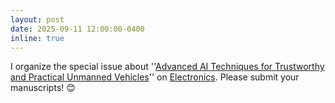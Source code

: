 ```yaml
---
layout: post
date: 2025-09-11 12:00:00-0400
inline: true
---
```


I organize the special issue about ''<a href="https://www.mdpi.com/journal/electronics/special_issues/SYVE23HZ81">Advanced AI Techniques for Trustworthy and Practical Unmanned Vehicles</a>'' on <a href="https://www.mdpi.com/journal/electronics/special_issues/73PN6K8Y3Z">Electronics</a>. Please submit your manuscripts! 😊

